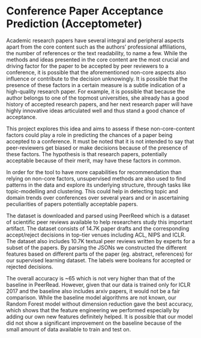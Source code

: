 # Conference Paper Acceptance Prediction (Acceptometer)

Academic research papers have several integral and peripheral aspects apart from the core content such as the authors’ professional affiliations, the number of references or the text readability, to name a few. While the methods and ideas presented in the core content are the most crucial and driving factor for the paper to be accepted by peer reviewers to a conference, it is possible that the aforementioned non-core aspects also influence or contribute to the decision unknowingly. It is possible that the presence of these factors in a certain measure is a subtle indication of a high-quality research paper. For example, it is possible that because the author belongs to one of the topmost universities, she already has a good history of accepted research papers, and her next research paper will have highly innovative ideas articulated well and thus stand a good chance of acceptance.

This project explores this idea and aims to assess if these non-core-content factors could play a role in predicting the chances of a paper being accepted to a conference. It must be noted that it is not intended to say that peer-reviewers get biased or make decisions because of the presence of these factors. The hypothesis is that research papers, potentially acceptable because of their merit, may have these factors in common.

In order for the tool to have more capabilities for recommendation than relying on non-core factors, unsupervised methods are also used to find patterns in the data and explore its underlying structure, through tasks like topic-modelling and clustering. This could help in detecting topic and domain trends over conferences over several years and or in ascertaining peculiarities of papers potentially acceptable papers.

The dataset is downloaded and parsed using PeerReed which is a dataset of scientific peer reviews available to help researchers study this important artifact. The dataset consists of 14.7K paper drafts and the corresponding accept/reject decisions in top-tier venues including ACL, NIPS and ICLR. The dataset also includes 10.7K textual peer reviews written by experts for a subset of the papers. By parsing the JSONs we constructed the different features based on different parts of the paper (eg. abstract, references) for our supervised learning dataset. The labels were booleans for accepted or rejected decisions.

The overall accuracy is ~65 which is not very higher than that of the baseline in PeerRead. However, given that our data is trained only for ICLR 2017 and the baseline also includes arxiv papers, it would not be a fair comparison. While the baseline model algorithms are not known, our Random Forest model without dimension reduction gave the best accuracy, which shows that the feature engineering we performed especially by adding our own new features definitely helped. It is possible that our model did not show a significant improvement on the baseline because of the small amount of data available to train and test on.